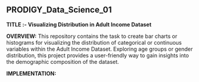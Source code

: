 ## PRODIGY_Data_Science_01

**TITLE :- Visualizing Distribution in Adult Income Dataset**

**OVERVIEW:**
This repository contains the task to create bar charts or histograms for visualizing the distribution of categorical or continuous variables within the Adult Income Dataset. Exploring age groups or gender distribution, this project provides a user-friendly way to gain insights into the demographic composition of the dataset.

**IMPLEMENTATION:**



